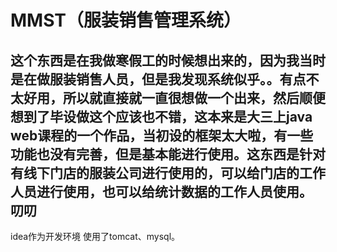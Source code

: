 MMST（服装销售管理系统）
====

这个东西是在我做寒假工的时候想出来的，因为我当时是在做服装销售人员，但是我发现系统似乎。。有点不太好用，所以就直接就一直很想做一个出来，然后顺便想到了毕设做这个应该也不错，这本来是大三上java web课程的一个作品，当初设的框架太大啦，有一些功能也没有完善，但是基本能进行使用。这东西是针对有线下门店的服装公司进行使用的，可以给门店的工作人员进行使用，也可以给统计数据的工作人员使用。
叨叨
----
idea作为开发环境 使用了tomcat、mysql。
